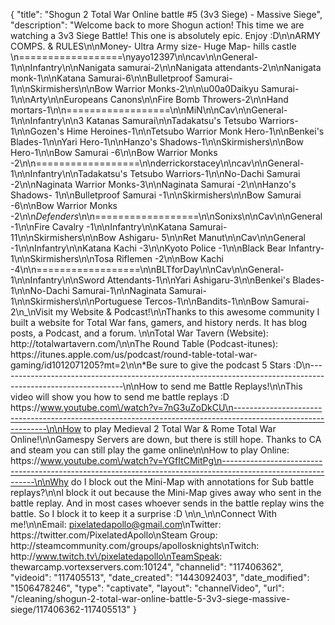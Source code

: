 {
    "title": "Shogun 2 Total War Online battle #5 (3v3 Siege) - Massive Siege",
    "description": "Welcome back to more Shogun action!  This time we are watching a 3v3 Siege Battle!  This one is absolutely epic.  Enjoy :D\n\nARMY COMPS. & RULES\n\nMoney- Ultra Army size- Huge Map- hills castle \n==================\nyayo12397\n\ncav\n\nGeneral-1\n\nInfantry\n\nNanigata samurai-2\n\nNanigata attendants-2\n\nNanigata monk-1\n\nKatana Samurai-6\n\nBulletproof Samurai-1\n\nSkirmishers\n\nBow Warrior Monks-2\n\n\u00a0Daikyu Samurai-1\n\nArty\n\nEuropeans Canons\n\nFire Bomb Throwers-2\n\nHand mortars-1\n\n==================\n\nMiN\n\nCav\n\nGeneral-1\n\nInfantry\n\n3 Katanas Samurai\n\nTadakatsu's Tetsubo Warriors-1\n\nGozen's Hime Heroines-1\n\nTetsubo Warrior Monk Hero-1\n\nBenkei's Blades-1\n\nYari Hero-1\n\nHanzo's Shadows-1\n\nSkirmishers\n\nBow Hero-1\n\nBow Samurai -6\n\nBow Warrior Monks -2\n\n==================\n\nderrickorstacey\n\ncav\n\nGeneral-1\n\nInfantry\n\nTadakatsu's Tetsubo Warriors-1\n\nNo-Dachi Samurai -2\n\nNaginata Warrior Monks-3\n\nNaginata Samurai -2\n\nHanzo's Shadows- 1\n\nBulletproof Samurai -1\n\nSkirmishers\n\nBow Samurai -6\n\nBow Warrior Monks -2\n\n*Defenders*\n\n==================\n\nSonixs\n\nCav\n\nGeneral -1\n\nFire Cavalry -1\n\nInfantry\n\nKatana Samurai- 11\n\nSkirmishers\n\nBow Ashigaru- 5\n\nRet Manut\n\nCav\n\nGeneral -1\n\nInfantry\n\nKatana Kachi -3\n\nKyoto Police -1\n\nBlack Bear Infantry-1\n\nSkirmishers\n\nTosa Riflemen -2\n\nBow Kachi -4\n\n==================\n\nBLTforDay\n\nCav\n\nGeneral-1\n\nInfantry\n\nSword Attendants-1\n\nYari Ashigaru-3\n\nBenkei's Blades-1\n\nNo-Dachi Samurai-1\n\nNaginata Samurai-1\n\nSkirmishers\n\nPortuguese Tercos-1\n\nBandits-1\n\nBow Samurai-2\n_\nVisit my Website & Podcast!\n\nThanks to this awesome community I built a website for Total War fans, gamers, and history nerds.  It has blog posts, a Podcast, and a forum.  \n\nTotal War Tavern (Website): http:\/\/totalwartavern.com\/\n\nThe Round Table (Podcast-itunes): https:\/\/itunes.apple.com\/us\/podcast\/round-table-total-war-gaming\/id1012071205?mt=2\n\n*Be sure to give the podcast 5 Stars :D\n-------------------------------------------------------------------------------------------------------------\n\nHow to send me Battle Replays!\n\nThis video will show you how to send me battle replays :D https:\/\/www.youtube.com\/watch?v=7nG3uZoDkCU\n-------------------------------------------------------------------------------------------------------------\n\nHow to play Medieval 2 Total War & Rome Total War Online!\n\nGamespy Servers are down, but there is still hope.  Thanks to CA and steam you can still play the game online\n\nHow to play Online: https:\/\/www.youtube.com\/watch?v=YGfItCMitPg\n-------------------------------------------------------------------------------------------------------------\n\nWhy do I block out the Mini-Map with annotations for Sub battle replays?\n\nI block it out because the Mini-Map gives away who sent in the battle replay.  And in most cases whoever sends in the battle replay wins the battle.  So I block it to keep it a surprise :D  \n\n_\n\nConnect With me!\n\nEmail: pixelatedapollo@gmail.com\nTwitter: https:\/\/twitter.com\/PixelatedApollo\nSteam Group:  http:\/\/steamcommunity.com\/groups\/apollosknights\nTwitch: http:\/\/www.twitch.tv\/pixelatedapollo\nTeamSpeak: thewarcamp.vortexservers.com:10124",
    "channelid": "117406362",
    "videoid": "117405513",
    "date_created": "1443092403",
    "date_modified": "1506478246",
    "type": "captivate",
    "layout": "channelVideo",
    "url": "\/cleaning\/shogun-2-total-war-online-battle-5-3v3-siege-massive-siege\/117406362-117405513"
}